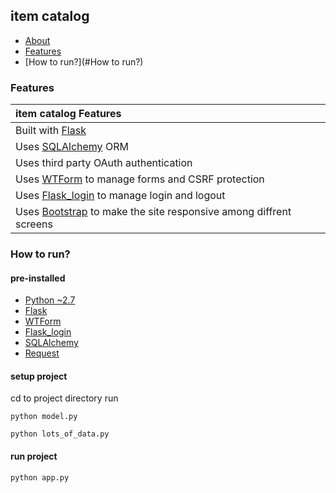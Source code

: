 ## item catalog

- [About](#about)
- [Features](#features)
- [How to run?](#How to run?)

### Features

| item catalog Features  |
| :------------ |
|Built with [Flask]()|
|Uses [SQLAlchemy]() ORM|
|Uses third party OAuth authentication|
|Uses [WTForm]() to manage forms and CSRF protection|
|Uses [Flask_login]() to manage login and logout|
|Uses [Bootstrap]() to make the site responsive among diffrent screens|

### How to run?

#### pre-installed
  * [Python ~2.7](https://www.python.org/)
  * [Flask]()
  * [WTForm]()
  * [Flask_login]()
  * [SQLAlchemy]()
  * [Request]()

#### setup project
cd to project directory run

```
python model.py
```

```
python lots_of_data.py
```

#### run project
```
python app.py
```